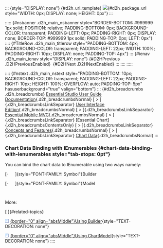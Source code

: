 ::: {style="DISPLAY: none"}
[](ms-xhelp:///?Id=d2h_url_template){#d2h_url_template} ![](!package_url!){#d2h_package_url style="WIDTH: 0px; DISPLAY: none; HEIGHT: 0px"}
:::

::::: {#nsbanner .d2h_main_nsbanner style="BORDER-BOTTOM: #999999 1px solid; POSITION: relative; PADDING-BOTTOM: 0px; BACKGROUND-COLOR: transparent; PADDING-LEFT: 0px; PADDING-RIGHT: 0px; DISPLAY: none; BORDER-TOP: #999999 1px solid; PADDING-TOP: 0px; LEFT: 0px"}
:::: {#TitleRow .d2h_main_titlerow style="PADDING-BOTTOM: 4px; BACKGROUND-COLOR: transparent; PADDING-LEFT: 22px; WIDTH: 100%; PADDING-RIGHT: 10px; DISPLAY: none; PADDING-TOP: 4px"}
::: {#ienav .d2h_main_ienav style="DISPLAY: none"}
[](ms-xhelp:///?Id=57c937cc-c070-4f8f-9a47-20a874a8f6ac){#D2HPrevious .D2HPreviousEnabled}  [](ms-xhelp:///?Id=fda574cc-b23d-4afb-9395-cffdaae11cb3){#D2HNext .D2HNextEnabled}
:::
::::
:::::

:::: {#nstext .d2h_main_nstext style="PADDING-BOTTOM: 10px; BACKGROUND-COLOR: transparent; PADDING-LEFT: 22px; PADDING-RIGHT: 10px; HEIGHT: 100%; OVERFLOW: auto; PADDING-TOP: 5px" hasuserbackground="true" valign="bottom"}
::: {#d2h_breadcrumbs .d2h_breadcrumbs}
[Essential Studio User Guide Documentation](ms-xhelp:///?Id=12457748-09e3-4d74-a240-8e049cedf030){.d2h_breadcrumbsNormal} [ \> ]{.d2h_breadcrumbsLinkSeparator} [User Interface Edition](ms-xhelp:///?Id=c29296b7-531c-413b-a0ec-488ca1f7f669){.d2h_breadcrumbsNormal} [ \> ]{.d2h_breadcrumbsLinkSeparator} [Essential Mobile MVC](ms-xhelp:///?Id=74df42e3-5434-4590-9be6-3ae2f911cbbc){.d2h_breadcrumbsNormal} [ \> ]{.d2h_breadcrumbsLinkSeparator} [Essential Chart]{.d2h_breadcrumbsContentsOnly} [ \> ]{.d2h_breadcrumbsLinkSeparator} [Concepts and Features](ms-xhelp:///?Id=3ad70cf2-cd29-4b18-a1b2-a2e64b23e565){.d2h_breadcrumbsNormal} [ \> ]{.d2h_breadcrumbsLinkSeparator} [Chart Data](ms-xhelp:///?Id=57c937cc-c070-4f8f-9a47-20a874a8f6ac){.d2h_breadcrumbsNormal}
:::

### Chart Data Binding with IEnumerables {#chart-data-binding-with-ienumerables style="tab-stops: 0pt"}

You can bind the chart data to IEnumerable using two ways namely:

[·      ]{style="FONT-FAMILY: Symbol"}Builder

[·      ]{style="FONT-FAMILY: Symbol"}Model

 

More:

[ ]{#related-topics}

[![](button.gif){border="0" align="absMiddle"}Using Builder](ms-xhelp:///?Id=d2630f27-4fb6-4a9d-9e1b-b3a807f5181c){style="TEXT-DECORATION: none"}

[![](button.gif){border="0" align="absMiddle"}Using ChartModel](ms-xhelp:///?Id=e4b84edc-3945-4ea2-93e7-963a02391a0c){style="TEXT-DECORATION: none"}
::::
